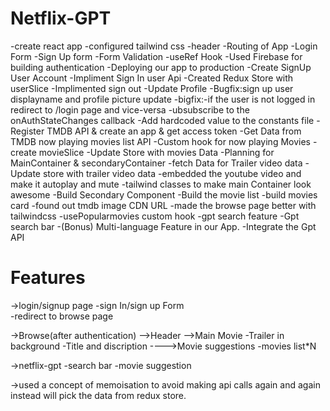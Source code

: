 # Netflix-GPT

-create react app
-configured tailwind css
-header
-Routing of App
-Login Form
-Sign Up form
-Form Validation
-useRef Hook
-Used Firebase for building authentication
-Deploying our app to production
-Create SignUp User Account
-Impliment Sign In user Api
-Created Redux Store with userSlice
-Implimented sign out
-Update Profile
-Bugfix:sign up user displayname and profile picture update
-bigfix:-if the user is not logged in redirect to /login page and vice-versa
-ubsubscribe to the onAuthStateChanges callback
-Add hardcoded value to the constants file
-Register TMDB API & create an app & get access token
-Get Data from TMDB now playing movies list API
-Custom hook for now playing Movies
-create movieSlice
-Update Store with movies Data
-Planning for MainContainer & secondaryContainer
-fetch Data for Trailer video data
-Update store with trailer video data
-embedded the youtube video and make it autoplay and mute
-tailwind classes to make main Container look awesome
-Build Secondary Component
-Build the movie list
-build movies card
-found out tmdb image CDN URL
-made the browse page better with tailwindcss
-usePopularmovies custom hook
-gpt search feature
-Gpt search bar
-(Bonus) Multi-language Feature in our App.
-Integrate the Gpt API

# Features

->login/signup page
-sign In/sign up Form  
-redirect to browse page

->Browse(after authentication)
-->Header
-->Main Movie
-Trailer in background
-Title and discription
---->Movie suggestions
-movies list\*N

->netflix-gpt
-search bar
-movie suggestion

->used a concept of memoisation to avoid making api calls again and again instead will pick the data from redux store.
